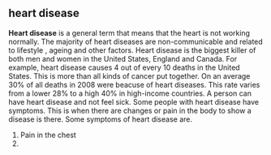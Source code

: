 ## heart disease
**Heart disease** is a general term that means that the heart is not working normally. The majority of heart diseases are non-communicable and related to lifestyle , ageing and other factors. Heart disease is the biggest killer of both men and women in the United States, England and Canada. For example, heart disease causes 4 out of every 10 deaths in the United States. This is more than all kinds of cancer put together. On an average 30% of all deaths in 2008 were beacuse of heart diseases. This rate varies from a lower 28% to a high 40% in high-income countries.
A person can have heart disease and not feel sick. Some people with heart disease have symptoms. This is when there are changes or pain in the body to show a disease is there. Some symptoms of heart disease are.
1. Pain in the chest
2. 
